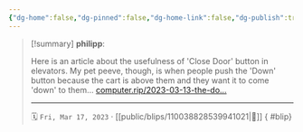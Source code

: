 ```yaml
---
{"dg-home":false,"dg-pinned":false,"dg-home-link":false,"dg-publish":true,"tags":["dgblip"],"disabled rules":["yaml-title","yaml-title-alias","file-name-heading"],"title":"philipp on mastodon @ 2023-03-17","created-date":"2023-03-17T13:21:13","id":110038828539941020,"updated-date":"2025-05-02T08:50:43","dg-path":"blips/110038828539941021.md","permalink":"/blips/110038828539941021/","dgPassFrontmatter":true}
---
```


> [!summary] **philipp**:
>
> Here is an article  about the usefulness of 'Close Door' button in elevators.  My pet peeve, though, is when people push the 'Down' button because the cart is above them and they want it to come 'down' to them...  [computer.rip/2023-03-13-the-do…](https://computer.rip/2023-03-13-the-door-close-button.html)
> - - -
>
> 🗓️ `Fri, Mar 17, 2023` · [[public/blips/110038828539941021\|🔗]]
{ #blip}

